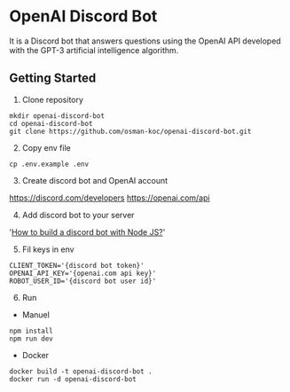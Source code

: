 # OpenAI Discord Bot

It is a Discord bot that answers questions using the OpenAI API developed with the GPT-3 artificial intelligence algorithm.

## Getting Started

1) Clone repository

```
mkdir openai-discord-bot
cd openai-discord-bot
git clone https://github.com/osman-koc/openai-discord-bot.git
```

2) Copy env file

```
cp .env.example .env
```

3) Create discord bot and OpenAI account

https://discord.com/developers
https://openai.com/api

4) Add discord bot to your server

'[How to build a discord bot with Node JS?](https://www.digitalocean.com/community/tutorials/how-to-build-a-discord-bot-with-node-js)'

5) Fil keys in env

```
CLIENT_TOKEN='{discord bot token}'
OPENAI_API_KEY='{openai.com api key}'
ROBOT_USER_ID='{discord bot user id}'
```

6) Run

- Manuel
```
npm install
npm run dev
```
- Docker
```
docker build -t openai-discord-bot .
docker run -d openai-discord-bot
```